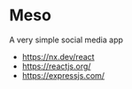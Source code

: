 # Meso

A very simple social media app

- https://nx.dev/react
- https://reactjs.org/
- https://expressjs.com/

